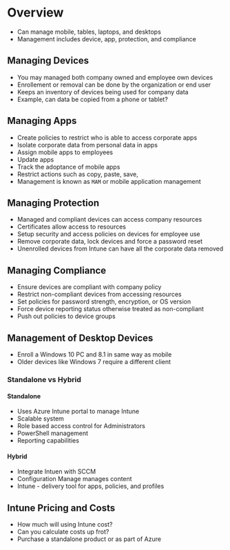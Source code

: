 # Overview

* Can manage mobile, tables, laptops, and desktops
* Management includes device, app, protection, and compliance

## Managing Devices

* You may managed both company owned and employee own devices
* Enrollement or removal can be done by the organization or end user
* Keeps an inventory of devices being used for company data
* Example, can data be copied from a phone or tablet?

## Managing Apps

* Create policies to restrict who is able to access corporate apps
* Isolate corporate data from personal data in apps
* Assign mobile apps to employees
* Update apps
* Track the adoptance of mobile apps
* Restrict actions such as copy, paste, save,
* Management is known as `MAM` or mobile application management

## Managing Protection

* Managed and compliant devices can access company resources
* Certificates allow access to resources
* Setup security and access policies on devices for employee use
* Remove corporate data, lock devices and force a password reset
* Unenrolled devices from Intune can have all the corporate data removed

## Managing Compliance

* Ensure devices are compliant with company policy
* Restrict non-compliant devices from accessing resources
* Set policies for password strength, encryption, or OS version
* Force device reporting status otherwise treated as non-compliant
* Push out policies to device groups

## Management of Desktop Devices

* Enroll a Windows 10 PC and 8.1 in same way as mobile
* Older devices like Windows 7 require a different client

### Standalone vs Hybrid

#### Standalone

* Uses Azure Intune portal to manage Intune
* Scalable system
* Role based access control for Administrators
* PowerShell management
* Reporting capabilities

#### Hybrid

* Integrate Intuen with SCCM
* Configuration Manage manages content
* Intune - delivery tool for apps, policies, and profiles

## Intune Pricing and Costs

* How much will using Intune cost?
* Can you calculate costs up frot?
* Purchase a standalone product or as part of Azure